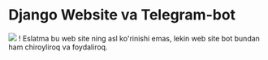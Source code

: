 # Django Website va Telegram-bot
![](https://mir-s3-cdn-cf.behance.net/project_modules/max_1200/b9c25b79680983.5ccacd40c4d67.gif)
! Eslatma bu web site ning asl ko'rinishi emas, lekin web site bot bundan ham chiroyliroq va foydaliroq.
